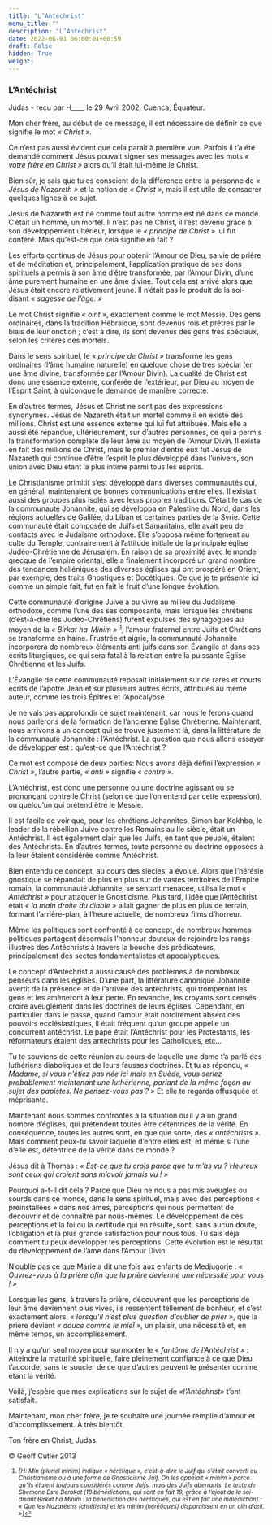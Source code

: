 ```yaml
---
title: "L’Antéchrist"
menu_title: ""
description: "L’Antéchrist"
date: 2022-06-01 06:00:01+00:59
draft: False
hidden: True
weight:
---
```

### L’Antéchrist

Judas - reçu par H____ le 29 Avril 2002, Cuenca, Équateur.

Mon cher frère, au début de ce message, il est nécessaire de définir ce que signifie le mot *« Christ »*.

Ce n’est pas aussi évident que cela paraît à première vue. Parfois il t’a été demandé comment Jésus pouvait signer ses messages avec les mots *« votre frère en Christ »* alors qu’il était  lui-même le Christ.

Bien sûr, je sais que tu es conscient de la différence entre la personne de *« Jésus de Nazareth »* et la notion de *« Christ »*, mais il est utile de consacrer quelques lignes à ce sujet.

Jésus de Nazareth est né comme tout autre homme est né dans ce monde. C’était un homme, un mortel. Il n’est pas né Christ, il l’est devenu grâce à son développement ultérieur, lorsque le *« principe de Christ »* lui fut conféré. Mais qu’est-ce que cela signifie en fait ?

Les efforts continus de Jésus pour obtenir l’Amour de Dieu, sa vie de prière et de méditation et, principalement, l’application pratique de ses dons spirituels a permis à son âme d’être transformée, par l’Amour Divin, d’une âme purement humaine en une âme divine. Tout cela est arrivé alors que Jésus était encore relativement jeune. Il n’était pas le produit de la soi-disant *« sagesse de l’âge. »*

Le mot Christ signifie *« oint »*, exactement comme le mot Messie. Des gens ordinaires, dans la tradition Hébraïque, sont devenus  rois et prêtres par le biais de leur onction ; c’est à dire, ils sont devenus des gens très spéciaux, selon les critères des mortels.

Dans le sens spirituel, le *« principe de Christ »* transforme les gens ordinaires (l’âme humaine naturelle) en quelque chose de très spécial (en une âme divine, transformée par l’Amour Divin). La qualité de Christ est donc une essence externe, conférée de l’extérieur, par Dieu au moyen de l’Esprit Saint, à quiconque le demande de manière correcte.

En d’autres termes, Jésus et Christ ne sont pas des expressions synonymes. Jésus de Nazareth était un mortel comme il en existe des millions. Christ est une essence externe qui lui fut attribuée.  Mais elle a aussi été répandue, ultérieurement, sur d’autres personnes, ce qui a permis la transformation complète de leur âme au moyen de l’Amour Divin. Il existe en fait des millions de Christ, mais le premier d’entre eux fut Jésus de Nazareth qui continue d’être l’esprit le plus développé dans l’univers, son union avec Dieu étant la plus intime parmi tous les esprits.

Le Christianisme primitif s’est développé dans diverses communautés qui, en général, maintenaient de bonnes communications entre elles. Il existait aussi des groupes plus isolés avec leurs propres traditions. C’était le cas de la communauté Johannite, qui se développa en Palestine du Nord, dans les régions actuelles de Galilée, du Liban et certaines parties de la Syrie. Cette communauté était composée de Juifs et Samaritains, elle avait peu de contacts avec le Judaïsme orthodoxe. Elle s’opposa même fortement au culte du Temple, contrairement à l’attitude initiale de la principale église Judéo-Chrétienne de Jérusalem. En raison de sa proximité avec le monde grecque de l’empire oriental, elle a finalement incorporé un grand nombre des tendances helléniques des diverses églises qui ont prospéré en Orient, par exemple, des traits Gnostiques et Docétiques. Ce que je te présente ici comme un simple fait, fut en fait le fruit d’une longue évolution.

Cette communauté d’origine Juive a pu vivre au milieu du Judaïsme orthodoxe, comme l’une des ses composante, mais lorsque les chrétiens (c’est-à-dire les Judéo-Chrétiens) furent expulsés des synagogues au moyen de la *« Birkat ha-Minim »* <sup id="a1">[1](#f1)</sup>, l’amour fraternel entre Juifs et Chrétiens se transforma en haine. Frustrée et aigrie, la communauté Johannite incorporera de nombreux éléments anti juifs dans son Évangile et dans ses écrits liturgiques, ce qui sera fatal à la relation entre la puissante Église Chrétienne et les Juifs.

L’Évangile de cette communauté reposait initialement sur de rares et courts écrits de l’apôtre Jean et sur plusieurs autres écrits, attribués au même auteur, comme les trois Épîtres et l’Apocalypse.

Je ne vais pas approfondir ce sujet maintenant, car nous le ferons quand nous parlerons de la formation de l’ancienne Église Chrétienne. Maintenant, nous arrivons à un concept qui se trouve justement là, dans la littérature de la communauté Johannite : l’Antéchrist. La question que nous allons essayer de développer est : qu’est-ce que l’Antéchrist ?

Ce mot est composé de deux parties: Nous avons déjà défini l’expression *« Christ »*, l’autre partie, *« anti »* signifie *« contre »*.

L’Antéchrist, est donc une personne ou une doctrine agissant ou se prononçant contre le Christ (selon ce que l’on entend par cette expression), ou quelqu’un qui prétend être le Messie.

Il est facile de voir que, pour les chrétiens Johannites,  Simon bar Kokhba, le leader de la rébellion Juive contre les Romains au IIe siècle, était un Antéchrist. Il est également clair que les Juifs, en tant que peuple, étaient des Antéchrists. En d’autres termes, toute personne ou doctrine opposées à la leur étaient considérée comme Antéchrist.

Bien entendu ce concept, au cours des siècles, a évolué. Alors que l’hérésie gnostique se répandait de plus en plus sur de vastes territoires de l’Empire romain, la communauté Johannite, se sentant menacée, utilisa le mot *« Antéchrist »* pour attaquer le Gnosticisme. Plus tard, l’idée que l’Antéchrist était *« la main droite du diable »* allait gagner de plus en plus de terrain, formant l’arrière-plan, à l’heure actuelle, de nombreux films d’horreur.

Même les politiques sont confronté à ce concept, de nombreux hommes politiques partagent désormais l’honneur douteux de rejoindre les rangs illustres des Antéchrists à travers la bouche des prédicateurs, principalement des sectes fondamentalistes et apocalyptiques.

Le concept d’Antéchrist a aussi causé des problèmes à de nombreux penseurs dans les églises. D’une part, la littérature canonique Johannite avertit de la présence et de l’arrivée des antéchrists, qui tromperont les gens et les amèneront à leur perte. En revanche, les croyants sont censés croire aveuglément dans les doctrines de leurs églises. Cependant, en particulier dans le passé, quand l’amour était notoirement absent des pouvoirs ecclésiastiques, il était fréquent qu’un groupe appelle un concurrent antéchrist. Le pape était l’Antéchrist pour les Protestants, les réformateurs étaient des antéchrists pour les Catholiques, etc…

Tu te souviens de cette réunion au cours de laquelle une dame t’a parlé des luthériens diaboliques et de leurs fausses doctrines. Et tu as répondu, *« Madame, si vous n’étiez pas née ici mais en Suède, vous seriez probablement maintenant une luthérienne, parlant de la même façon au sujet des papistes. Ne pensez-vous pas ? »* Et elle te regarda offusquée et méprisante.

Maintenant nous sommes confrontés à la situation où il y a un grand nombre d’églises,  qui prétendent toutes être détentrices de la vérité. En conséquence, toutes les autres sont, en quelque sorte, des *« antéchrists »*. Mais comment peux-tu savoir laquelle d’entre elles est, et même si l’une d’elle est, détentrice de la vérité dans ce monde ?

Jésus dit à Thomas : *« Est-ce que tu crois parce que tu m’as vu ? Heureux sont ceux qui croient sans m’avoir jamais vu ! »*

Pourquoi a-t-il dit cela ? Parce que Dieu ne nous a pas mis aveugles ou sourds dans ce monde, dans le sens spirituel, mais avec des perceptions « préinstallées » dans nos âmes, perceptions qui nous permettent de découvrir et de connaître par nous-mêmes. Le développement de ces perceptions et la foi ou la certitude qui en résulte, sont, sans aucun doute, l’obligation et la plus grande satisfaction pour nous tous. Tu sais déjà comment tu peux développer tes perceptions. Cette évolution est le résultat du développement de l’âme dans l’Amour Divin.

N’oublie pas ce que Marie a dit une fois aux enfants de Medjugorje : *« Ouvrez-vous à la prière afin que la prière devienne une nécessité pour vous ! »*

Lorsque les gens, à travers la prière, découvrent que les perceptions de leur âme deviennent plus vives, ils ressentent tellement de bonheur, et c’est exactement alors, *« lorsqu’il n’est plus question d’oublier de prier »*, que la prière devient *« douce comme le miel »*, un plaisir, une nécessité et, en même temps, un accomplissement.

Il n’y a qu’un seul moyen pour surmonter le *« fantôme de l’Antéchrist »* : Atteindre la maturité spirituelle, faire pleinement confiance à ce que Dieu t’accorde, sans te soucier de ce que d’autres peuvent te présenter comme étant la vérité.

Voilà, j’espère que mes explications sur le sujet de *«l’Antéchrist»* t’ont satisfait.

Maintenant, mon cher frère, je te souhaite une journée remplie d’amour et d’accomplissement. À très bientôt,

Ton frère en Christ, Judas.

© Geoff Cutler 2013
<small>

1. <large id="f1"> *[H: Min (pluriel minim) indique « hérétique », c’est-à-dire le Juif qui s’était converti au Christianisme ou à une forme de Gnosticisme Juif. On les appelait « minim » parce qu’ils étaient toujours considérés comme Juifs, mais des Juifs aberrants. Le texte de  Shemone Esre Berakot (18 bénédictions, qui sont en fait 19, grâce à l’ajout de la soi-disant Birkat ha Minim : la bénédiction des hérétiques, qui est en fait une malédiction) : « Que les Nazaréens (chrétiens) et les minim (hérétiques) disparaissent en un clin d’œil. »]*[↩](#a1)